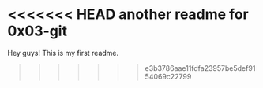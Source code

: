 <<<<<<< HEAD
another readme for 0x03-git
=======
Hey guys! This is my first readme.
>>>>>>> e3b3786aae11fdfa23957be5def9154069c22799

